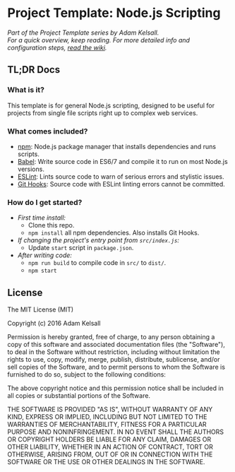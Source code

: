 # Project Template: Node.js Scripting

*Part of the Project Template series by Adam Kelsall.*  
*For a quick overview, keep reading. For more detailed info and configuration steps,
[read the wiki](https://github.com/adamkelsall/boilerplate-nodejs/wiki).*

## TL;DR Docs

### What is it?

This template is for general Node.js scripting, designed to be useful for projects from single file
scripts right up to complex web services.

### What comes included?

- [npm](https://www.npmjs.com/): Node.js package manager that installs dependencies and runs
  scripts.
- [Babel](https://babeljs.io/): Write source code in ES6/7 and compile it to run on most Node.js
  versions.
- [ESLint](http://eslint.org/): Lints source code to warn of serious errors and stylistic issues.
- [Git Hooks](https://git-scm.com/book/en/v2/Customizing-Git-Git-Hooks): Source code with
  ESLint linting errors cannot be committed.

### How do I get started?

- *First time install:*
  - Clone this repo.
  - `npm install` all npm dependencies. Also installs Git Hooks.
- *If changing the project's entry point from `src/index.js`:*
  - Update `start` script in `package.json`.
- *After writing code:*
  - `npm run build` to compile code in `src/` to `dist/`.
  - `npm start`

## License

The MIT License (MIT)

Copyright (c) 2016 Adam Kelsall

Permission is hereby granted, free of charge, to any person obtaining a copy
of this software and associated documentation files (the "Software"), to deal
in the Software without restriction, including without limitation the rights
to use, copy, modify, merge, publish, distribute, sublicense, and/or sell
copies of the Software, and to permit persons to whom the Software is
furnished to do so, subject to the following conditions:

The above copyright notice and this permission notice shall be included in all
copies or substantial portions of the Software.

THE SOFTWARE IS PROVIDED "AS IS", WITHOUT WARRANTY OF ANY KIND, EXPRESS OR
IMPLIED, INCLUDING BUT NOT LIMITED TO THE WARRANTIES OF MERCHANTABILITY,
FITNESS FOR A PARTICULAR PURPOSE AND NONINFRINGEMENT. IN NO EVENT SHALL THE
AUTHORS OR COPYRIGHT HOLDERS BE LIABLE FOR ANY CLAIM, DAMAGES OR OTHER
LIABILITY, WHETHER IN AN ACTION OF CONTRACT, TORT OR OTHERWISE, ARISING FROM,
OUT OF OR IN CONNECTION WITH THE SOFTWARE OR THE USE OR OTHER DEALINGS IN THE
SOFTWARE.
